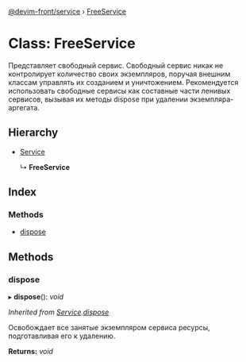 [@devim-front/service](../README.md) › [FreeService](freeservice.md)

# Class: FreeService

Представляет свободный сервис. Свободный сервис никак не контролирует
количество своих экземпляров, поручая внешним классам управлять их
созданием и уничтожением. Рекомендуется использовать свободные сервисы
как составные части ленивых сервисов, вызывая их методы dispose при
удалении экземпляра-аргегата.

## Hierarchy

* [Service](service.md)

  ↳ **FreeService**

## Index

### Methods

* [dispose](freeservice.md#markdown-header-dispose)

## Methods

### <a id="markdown-header-dispose" name="markdown-header-dispose"></a>  dispose

▸ **dispose**(): *void*

*Inherited from [Service](service.md).[dispose](service.md#markdown-header-dispose)*

Освобождает все занятые экземпляром сервиса ресурсы, подготавливая его к
удалению.

**Returns:** *void*
